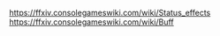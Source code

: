 https://ffxiv.consolegameswiki.com/wiki/Status_effects  
https://ffxiv.consolegameswiki.com/wiki/Buff

